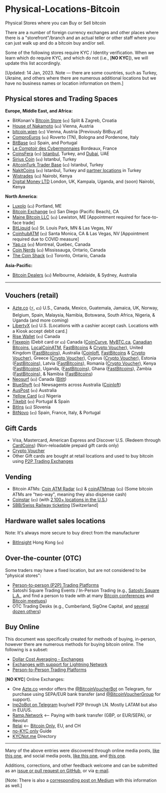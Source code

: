 # Physical-Locations-Bitcoin
Physical Stores where you can Buy or Sell bitcoin

There are a number of foreign currency exchanges and other places where there is a "storefront"/branch and an actual teller or other staff where you can just walk up and do a bitcoin buy and/or sell.

Some of the following stores require KYC / Identity verification. When we learn which do require KYC, and which do not (i.e., [**NO KYC**]), we will update this list accordingly.

[Updated: 14 Jan, 2023. Note — there are some countries, such as Turkey, Ukraine, and others where there are numerous additional locations but we have no business names or location information on them.]

**Physical stores and Trading Spaces**
--------------------------------------

**Europe, Middle East, and Africa:**

- BitKonan's [Bitcoin Store](https://www.bitcoinpit.de/bitcoin-store) (💵) Split & Zagreb, Croatia
- [House of Nakamoto](https://www.thehouseofnakamoto.com/en/standort) (💵) Vienna, Austria
- [bitcoin.wien](https://www.bitcoin.wien/contact/us/) (💵) Vienna, Austria [Previously BitBuy.at]
- [ComproEuros](https://comproeuro.it/) (💵) Roverto (TN), Bologna and Pordenone, Italy
- [BitBase](https://bitbase.es/tiendas-bitcoin) (💵) Spain, and Portugal 
- [Le Comptoir des Cybermonnaies](https://www.lecomptoirdescybermonnaies.fr/acheter-vendre-cryptomonnaies-comptoir) Bordeaux, France
- [CoinsFera](https://www.coinsfera.com/contact-us/) (💵) [Istanbul](https://www.coinsfera.com/en/branches?branch=istanbul), Turkey, and [Dubai](https://www.coinsfera.com/en/branches?branch=dubai), UAE
- [Sirius Coin](https://www.siriuscoin.com/) (💵) Istanbul, Turkey
- [AltcoinTurk Trader Base](https://np.reddit.com/r/Altcointurk/comments/c033pd) (💵) Istanbul, Turkey
- [NakitCoins](https://nakitcoins.com/) (💵) Istanbul, Turkey and [partner locations](https://nakitcoins.com/partners-locator) in Turkey
- [Wistrades](https://twitter.com/FxUndisputed) (💵) Nairobi, Kenya
- [Digital Money LTD](https://dmexchange.com/) London, UK, Kampala, Uganda, and (soon) Nairobi, Kenya

**North America:**

- [Luxolo](https://luxolo.io/) (💵) Portland, ME
- [Bitcoin Exchange](https://twitter.com/tweetest1423/status/14436116073685647360) (💵) San Diego (Pacific Beach), CA
- [Maine Bitcoin LLC](https://maine-bitcoin.com/office-lewiston) (💵) Lewiston, ME [Appointment required for face-to-face trade]
- [BitLiquid](https://bit-liquid.com/contact#33eb8977-7de6-41b4-a017-4ec6a198f98b) (💵) St. Louis Park, MN & Las Vegas, NV
- [CoinhubATM](https://coinhubatm.com/contact-us) (💵) Santa Monica, CA & Las Vegas, NV [Appointment required due to COVID measure]
- [Yap.cx](https://yap.cx/) (💵) Montreal, Quebec, Canada
- [Coin Nerds](https://coinnerds.ca/) (💵) Mississauga, Ontario, Canada
- [The Coin Shack](https://thecoinshack.ca/) (💵) Toronto, Ontario, Canada

**Asia-Pacific:**

- [Bitcoin Dealers](https://bitcoindealers.com.au/buy-bitcoins.html) (💵) Melbourne, Adelaide, & Sydney, Australia

<hr />

Vouchers (retail)
-----------------

- [Azte.co](https://azte.co/#find_a_vendor) ([⚡](https://www.lopp.net/lightning-information.html#desktop_wallets), 💵) U.S., Canada, Mexico, Guatemala, Jamaica, UK, Norway, Belgium, Spain, Malaysia, Namibia, Botswana, South Africa, Nigeria, & Uganda (and more coming)
- [LibertyX](https://libertyx.com/) (💵) U.S. [Locations with a cashier accept cash. Locations with a Kiosk accept debit card.]
- [Rise Wallet](https://www.risewallet.com/locations) (💵) Canada
- [Flexepin](https://www.flexepin.com/sales_outlet_finder) (Debit card or 💵) Canada ([CoinCurve](https://coincurve.com/), [MyBTC.ca](https://mybtc.ca/buy-bitcoin-with-flexepin-canada), [Canadian Bitcoins](https://www.canadianbitcoins.com/), [LocalCoinATM](https://localcoinatm.com/flexepin-v3/#flexepin-form), [FastBitcoins](https://fastbitcoins.com/voucher) & [Crypto Voucher](https://cryptovoucher.io/redeem-now)), United Kingdom ([FastBitcoins](https://fastbitcoins.com/voucher)), Australia ([Coinloft](https://www.coinloft.com.au/buy/flexepin), [FastBitcoins](https://fastbitcoins.com/voucher) & [Crypto Voucher](https://cryptovoucher.io/redeem-now)), Greece ([Crypto Voucher](https://cryptovoucher.io/redeem-now)), Cyprus ([Crypto Voucher](https://cryptovoucher.io/redeem-now)), Estonia ([FastBitcoins](https://fastbitcoins.com/voucher)), Latvia ([FastBitcoins](https://fastbitcoins.com/voucher)), Romania ([Crypto Voucher](https://cryptovoucher.io/redeem-now)), Kenya ([FastBitcoins](https://fastbitcoins.com/voucher)), Uganda, ([FastBitcoins](https://fastbitcoins.com/voucher)), Ghana ([FastBitcoins](https://fastbitcoins.com/voucher)), Zambia ([FastBitcoins](https://fastbitcoins.com/voucher)), & Namibia ([FastBitcoins](https://fastbitcoins.com/voucher))
- [Neosurf](https://www.neosurf.com/en_GB/application/findcard) (💵) Canada ([BitIt](https://bitit.io/))
- [BlueShyft](https://coinloft-locations.blueshyft.com.au/) (💵) Newsagents across Australia ([Coinloft](https://coinloft.com.au/buy/blueonline))
- [AusPost](https://www.coindesk.com/australia-post-now-lets-customers-buy-bitcoin-at-over-3500-outlets) (💵) Australia
- [Yellow Card](https://www.yellowcard.io/locations) (💵) Nigeria
- [Tikebit](https://tikebit.com/map#marker=null&panel=false&lat=40.19146303804063&lng=-4.696655273437501&zoom=7) (💵) Portugal & Spain
- [BitIns](https://www.bitins.net/#map-module) (💵) Slovenia
- [BitNovo](https://www.bitnovo.com/bitcoin-selling-point-en) (💵) Spain, France, Italy, & Portugal

Gift Cards
----------

- Visa, Mastercard, American Express and Discover U.S. (Redeem through [CardCoins](https://www.cardcoins.co/)) (Non-reloadable prepaid gift cards only)
- [Crypto Voucher](https://cryptovoucher.io/#giftCard)
- Other Gift cards are bought at retail locations and used to buy bitcoin using [P2P Trading Exchanges](https://medium.com/@cointastical/p2p-otc-exchanges-e-g-localbitcoins-bisq-hodlhodl-etc-20f293a2c72e)

Vending
-------

- Bitcoin ATMs: [Coin ATM Radar](https://coinatmradar.com/) (💵) & [coinATMmap](https://coinatmmap.com/) (💵) (Some bitcoin ATMs are "two-way", meaning they also dispense cash)
- [Coinstar](https://www.coinstar.com/bitcoin) (💵) (with [2,100+ locations in the U.S.](https://coinme.com/kiosks))
- [SBB/Swiss Railway ticketing](https://www.sbb.ch/en/station-services/services/further-services/ticket-machine-services/bitcoin.html) [Switzerland]

Hardware wallet sales locations
-------------------------------

Note: It's always more secure to buy direct from the manufacturer

- [BitInsight](http://bitinsighthk.com/what.html) Hong Kong (💵)

Over-the-counter (OTC)
----------------------

Some traders may have a fixed location, but are not considered to be "physical stores":

- [Person-to-person (P2P) Trading Platforms](https://cointastical.github.io/P2P-Trading-Exchanges)
- Satoshi Square Trading Events / In-Person Trading (e.g., [Satoshi Square L.A.](https://spelunk.in/2021/09/21/september-satoshi-square/), and find a person to trade with at many [Bitcoin conferences](https://www.coindesk.com/events/) and [Bitcoin meetups](https://www.google.com/maps/d/viewer?mid=1rbqiHELgkGta0QLG4TB0toHEdJdOfCRK&ll=41.52428047956433%2C-52.979125950000025&z=3))
- OTC Trading Desks (e.g., Cumberland, SigOne Capital, and [several dozen others](https://medium.com/@cointastical/bitcoin-crypto-otc-trading-desks-7f77276c6dc))

Buy Online
----------------------

This document was specifically created for methods of buying, in-person, however there are numerous methods for buying bitcoin online.  The following is a subset:

- [Dollar Cost Averaging - Exchanges](https://cointastical.medium.com/dollar-cost-averaging-the-answer-to-the-question-is-now-a-good-time-to-buy-bitcoin-a84e518f50f0)
- [Exchanges with support for Lightning Network](https://cointastical.github.io/Exchanges-With-LN)
- [Person-to-Person Trading Platforms](https://cointastical.github.io/P2P-Trading-Exchanges)

[**NO KYC**] Online Exchanges:

- One [Azte.co](https://azte.co/vendors.html) vendor offers the [@BitcoinVoucherBot](https://t.me/BitcoinVoucherBot) on Telegram, for purchase using SEPA/EUR bank transfer (and [@BitcoinVoucherGroup](https://t.me/BitcoinVoucherGroup) for support).
- [lnp2pBot on Telegram](https://t.me/lnp2pBot) buy/sell P2P through LN. Mostly LATAM but also in EU/US.
- [Ramp.Network](https://buy.ramp.network) <-- Paying with bank transfer (GBP, or EUR/SEPA), or Revolut
- [Relai](https://relai.ch) <-- [Bitcoin Only](https://bitcoin-only.com/get-bitcoin), EU, and CH
- [no-KYC only](https://bitcoinqna.github.io/noKYConly) Guide
- [KYCNot.me](https://kycnot.me) Directory

<hr />

Many of the above entries were discovered through online media posts, [like this one](https://www.wsj.com/articles/walk-in-cryptocurrency-exchanges-emerge-amid-bitcoin-boom-11633107697), and social media posts, [like this one](https://twitter.com/parisforpres/status/1174324943850524672), and [this one](https://twitter.com/FxUndisputed/status/1359338797687840772).

Additions, corrections, and other feedback welcome and can be submitted as an [issue or pull request on GitHub](https://github.com/cointastical/Physical-Locations-Bitcoin), or via [e-mail](mailto://cointastical@gmail.com).

[Note: There is also a [corresponding post on Medium](https://cointastical.medium.com/physical-stores-where-you-can-buy-or-sell-bitcoin-9a28686fb625) with this information as well.]
